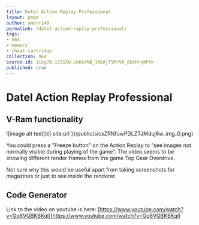```yaml
---
title: Datel Action Replay Professional
layout: page
author: amorri40
permalink: /datel-action-replay-professional/
tags:
- n64
- memory
- cheat cartridge
collection: n64
source-id: 1iGy7B-iC51XU-Lb6SrNB_1KDAjTlMrV0_dSxhrymPYk
published: true
---
```

# Datel Action Replay Professional

## V-Ram functionality

![image alt text]({{ site.url }}/public/sicxZRNfuwPDLZTJMduj6w_img_0.png)

You could press a "Freeze button" on the Action Replay to “see images not normally visible during playing of the game”. The video seems to be showing different render frames from the game Top Gear Overdrive.

Not sure why this would be useful apart from taking screenshots for magazines or just to see inside the renderer.

## Code Generator 

Link to the video on youtube is here: [https://www.youtube.com/watch?v=Gq8VQBKBKqI](https://www.youtube.com/watch?v=Gq8VQBKBKqI) 

